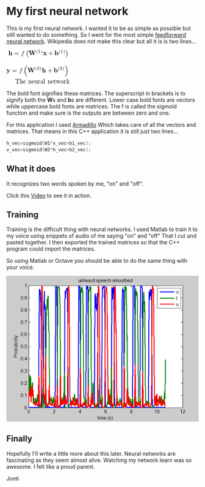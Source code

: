# My first neural network

This is my first neural network. I wanted it to be as simple as possible but still wanted to do something. So I went for the most simple [feedforward neural network]. Wikipedia does not make this clear but all it is is two lines...

![..image of network..](assets/nn.png)

The bold font signifies these matrices. The superscript in brackets is to signify both the **W**s and **b**s are different. Lower case bold fonts are vectors while uppercase bold fonts are matrices. The f is called the sigmoid function and make sure is the outputs are between zero and one.

For this application I used [Armadillo] Which takes care of all the vectors and matrices. That means in this C++ application it is still just two lines...

```C++
h_vec=sigmoid(W1*x_vec+b1_vec);
v_vec=sigmoid(W2*h_vec+b2_vec);
```

## What it does

It recognizes two words spoken by me, "on" and "off".

Click this [Video] to see it in action.

## Training

Training is the difficult thing with neural networks. I used Matlab to train it to my voice using snippets of audio of me saying  "on" and "off" That I cut and pasted together. I then exported the trained matrices so that the C++ program could import the matrices.

So using Matlab or Octave you should be able to do the same thing with your voice.

![image caption: on and off decoding](https://raw.githubusercontent.com/jontio/Jvoice/master/matlab/result.png)

## Finally

Hopefully I'll write a little more about this later. Neural networks are fascinating as they seem almost alive. Watching my network learn was so awesome. I felt like a proud parent.

Jonti

[Feedforward neural network]: https://en.wikipedia.org/wiki/Feedforward_neural_network
[Armadillo]: http://arma.sourceforge.net/
[video]: https://www.youtube.com/embed/w0d0RuX9Eyk
